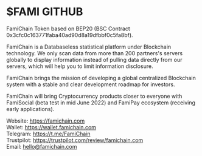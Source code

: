 # $FAMI GITHUB
FamiChain Token based on BEP20 (BSC Contract 0x3cfc0c163771faba40ad90d8a19dfbbf0c5fa8bf).

FamiChain is a Databaseless statistical platform under Blockchain technology. We only scan data from more than 200 partners's servers globally to display information instead of pulling data directly from our servers, which will help you to limit information disclosure.

FamiChain brings the mission of developing a global centralized Blockchain system with a stable and clear development roadmap for investors.

FamiChain will bring Cryptocurrency products closer to everyone with FamiSocial (beta test in mid June 2022) and FamiPay ecosystem (receiving early applications).

Website: https://famichain.com <br/>
Wallet: https://wallet.famichain.com <br/>
Telegram: https://t.me/FamiChain <br/>
Trustpilot: https://trustpilot.com/review/famichain.com <br/>
Email: hello@famichain.com
